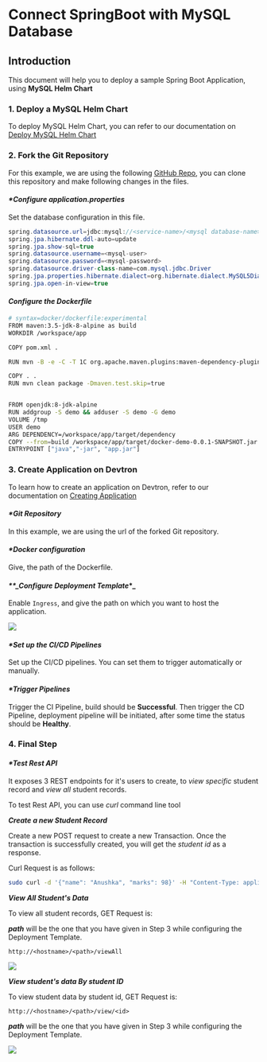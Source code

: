 # Connect SpringBoot with MySQL Database

## Introduction

This document will help you to deploy a sample Spring Boot Application, using **MySQL Helm Chart**

### **1. Deploy a MySQL Helm Chart**

To deploy MySQL Helm Chart, you can refer to our documentation on [Deploy MySQL Helm Chart](../deploy-chart/examples/deploying-mysql-helm-chart.md)

### **2. Fork the Git Repository**

For this example, we are using the following [GitHub Repo](https://github.com/devtron-labs/springboot), you can clone this repository and make following changes in the files.

#### _\*Configure application.properties_

Set the database configuration in this file.

```java
spring.datasource.url=jdbc:mysql://<service-name>/<mysql database-name>
spring.jpa.hibernate.ddl-auto=update
spring.jpa.show-sql=true
spring.datasource.username=<mysql-user>
spring.datasource.password=<mysql-password>
spring.datasource.driver-class-name=com.mysql.jdbc.Driver
spring.jpa.properties.hibernate.dialect=org.hibernate.dialect.MySQL5Dialect
spring.jpa.open-in-view=true
```

#### _Configure the Dockerfile_

```bash
# syntax=docker/dockerfile:experimental
FROM maven:3.5-jdk-8-alpine as build
WORKDIR /workspace/app

COPY pom.xml .

RUN mvn -B -e -C -T 1C org.apache.maven.plugins:maven-dependency-plugin:3.0.2:go-offline

COPY . .
RUN mvn clean package -Dmaven.test.skip=true


FROM openjdk:8-jdk-alpine
RUN addgroup -S demo && adduser -S demo -G demo
VOLUME /tmp
USER demo
ARG DEPENDENCY=/workspace/app/target/dependency
COPY --from=build /workspace/app/target/docker-demo-0.0.1-SNAPSHOT.jar app.jar
ENTRYPOINT ["java","-jar", "app.jar"]
```

### **3. Create Application on Devtron**

To learn how to create an application on Devtron, refer to our documentation on [Creating Application](../creating-application/)

#### _\*Git Repository_

In this example, we are using the url of the forked Git repository.

#### _\*Docker configuration_

Give, the path of the Dockerfile.

#### _\*\*\_Configure Deployment Template_\*\_

Enable `Ingress`, and give the path on which you want to host the application.

![](../../.gitbook/assets/three%20%282%29.jpg)

#### _\*Set up the CI/CD Pipelines_

Set up the CI/CD pipelines. You can set them to trigger automatically or manually.

#### _\*Trigger Pipelines_

Trigger the CI Pipeline, build should be **Successful**. Then trigger the CD Pipeline, deployment pipeline will be initiated, after some time the status should be **Healthy**.

### **4. Final Step**

#### _\*Test Rest API_

It exposes 3 REST endpoints for it's users to create, to _view specific_ student record and _view all_ student records.

To test Rest API, you can use _curl_ command line tool

_**Create a new Student Record**_

Create a new POST request to create a new Transaction. Once the transaction is successfully created, you will get the _student id_ as a response.

Curl Request is as follows:

```bash
sudo curl -d '{"name": "Anushka", "marks": 98}' -H "Content-Type: application/json" -X POST http://<hostname>/<path-name>/create
```

_**View All Student's Data**_

To view all student records, GET Request is:

_**path**_ will be the one that you have given in Step 3 while configuring the Deployment Template.

`http://<hostname>/<path>/viewAll`

![](../../.gitbook/assets/use-cases-springboot-view-student-data.jpg)

_**View student's data By student ID**_

To view student data by student id, GET Request is:

`http://<hostname>/<path>/view/<id>`

_**path**_ will be the one that you have given in Step 3 while configuring the Deployment Template.

![](../../.gitbook/assets/use-cases-springboot-view-student-data-with-id%20%282%29.jpg)

